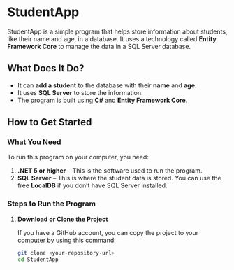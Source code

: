 # StudentApp

StudentApp is a simple program that helps store information about students, like their name and age, in a database. It uses a technology called **Entity Framework Core** to manage the data in a SQL Server database.

## What Does It Do?

- It can **add a student** to the database with their **name** and **age**.
- It uses **SQL Server** to store the information.
- The program is built using **C#** and **Entity Framework Core**.

## How to Get Started

### What You Need

To run this program on your computer, you need:

1. **.NET 5 or higher** – This is the software used to run the program.
2. **SQL Server** – This is where the student data is stored. You can use the free **LocalDB** if you don’t have SQL Server installed.

### Steps to Run the Program

1. **Download or Clone the Project**

   If you have a GitHub account, you can copy the project to your computer by using this command:

   ```bash
   git clone <your-repository-url>
   cd StudentApp

